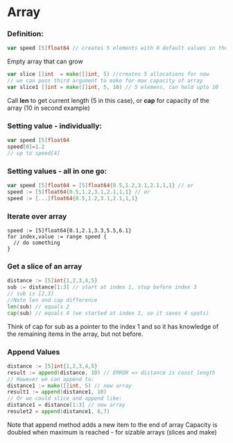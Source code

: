 # Array
### Definition:
```go
var speed [5]float64 // creates 5 elements with 0 default values in them
```
Empty array that can grow
```go
var slice []int  = make([]int, 5) //creates 5 allocations for now
// we can pass third argument to make for max capacity of array
var slice1 []int = make([]int, 5, 10) // 5 elemens, can hold upto 10
```
Call **len** to get current length (5 in this case), or **cap** for capacity of the array (10 in second example)

### Setting value - individually:
```go
var speed [5]float64
speed[0]=1.2
// up to speed[4]
```
### Setting values - all in one go:
```go
var speed [5]float64 = [5]float64{0.5,1.2,3.1,2.1,1,1} // or
speed := [5]float64{0.5,1.2,3.1,2.1,1,1} // or
speed := [...]float64{0.5,1.2,3.1,2.1,1,1} 
```
### Iterate over array
```
speed := [5]float64{0.1,2.1,3.3,5.5,6.1}
for index,value := range speed {
  // do something
}
```
### Get a slice of an array
```go
distance := [5]int{1,2,3,4,5}
sub := distance[1:3] // start at index 1, stop before index 3
// sub is [2,3] 
//Note len and cap difference
len(sub) // equals 2
cap(sub) // equals 4 (we started at index 1, so it saves 4 spots)
```
Think of cap for sub as a pointer to the index 1 and so it has knowledge of the remaining items in the array, but not before.

### Append Values
```go
distance := [5]int{1,2,3,4,5} 
result := append(distance, 10) // ERROR => distance is const length
// However we can append to:
distance1 := make([]int, 5) // new array
result1 := append(distance1, 10)
// Or we could slice and append like:
distance1 = distance[1:3] // new array
resulet2 = append(distance1, 6,7)
```
Note that append method adds a new item to the end of array
Capacity is doubled when maximum is reached - for sizable arrays (slices and make)